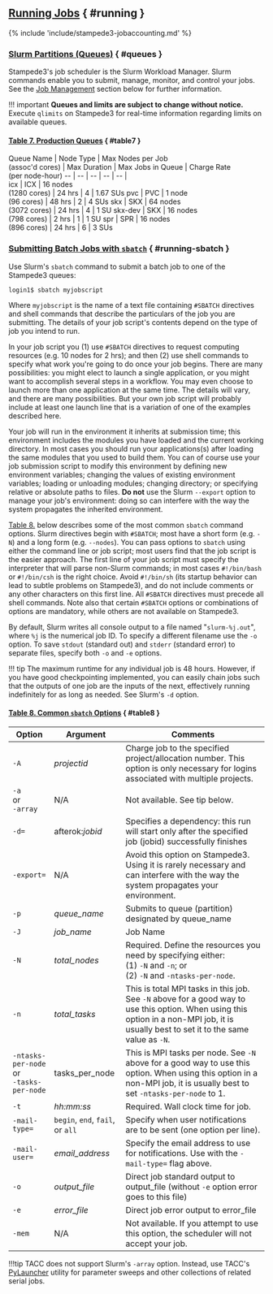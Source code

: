## [Running Jobs](#running) { #running }

{% include 'include/stampede3-jobaccounting.md' %}

<!-- ### [Slurm Job Scheduler](#running-slurm) { #running-slurm } -->


### [Slurm Partitions (Queues)](#queues) { #queues }

Stampede3's job scheduler is the Slurm Workload Manager. Slurm commands enable you to submit, manage, monitor, and control your jobs.  See the [Job Management](#jobmanagement) section below for further information. 

!!! important
	**Queues and limits are subject to change without notice.** <br>Execute `qlimits` on Stampede3 for real-time information regarding limits on available queues.  <!-- See Monitoring Jobs and Queues for additional information. -->

#### [Table 7. Production Queues](#table7) { #table7 }

Queue Name   | Node Type | Max Nodes per Job<br>(assoc'd cores) | Max Duration | Max Jobs in Queue | Charge Rate<br>(per node-hour)
--           | --        | --                                   | --           | --                |  
icx          | ICX       | 16 nodes<br>(1280 cores)             | 24 hrs       | 4                 | 1.67 SUs
pvc          | PVC       | 1 node<br>(96 cores)                 | 48 hrs       | 2                 | 4 SUs
skx          | SKX       | 64 nodes<br>(3072 cores)             | 24 hrs       | 4                 | 1 SU
skx-dev      | SKX       | 16 nodes<br>(798 cores)              | 2 hrs        | 1                 | 1 SU
spr          | SPR       | 16 nodes<br>(896 cores)              | 24 hrs       | 6                 | 3 SUs


<!-- SDL 05/07 no skx-large yet
**&#42; To request more nodes than are available in the skx-normal queue, submit a consulting (help desk) ticket. Include in your request reasonable evidence of your readiness to run under the conditions you're requesting. In most cases this should include your own strong or weak scaling results from Stampede3.** -->

### [Submitting Batch Jobs with `sbatch`](#running-sbatch)  { #running-sbatch }

Use Slurm's `sbatch` command to submit a batch job to one of the Stampede3 queues:

```cmd-line
login1$ sbatch myjobscript
```

Where `myjobscript` is the name of a text file containing `#SBATCH` directives and shell commands that describe the particulars of the job you are submitting. The details of your job script's contents depend on the type of job you intend to run.

In your job script you (1) use `#SBATCH` directives to request computing resources (e.g. 10 nodes for 2 hrs); and then (2) use shell commands to specify what work you're going to do once your job begins. There are many possibilities: you might elect to launch a single application, or you might want to accomplish several steps in a workflow. You may even choose to launch more than one application at the same time. The details will vary, and there are many possibilities. But your own job script will probably include at least one launch line that is a variation of one of the examples described here.

Your job will run in the environment it inherits at submission time; this environment includes the modules you have loaded and the current working directory. In most cases you should run your applications(s) after loading the same modules that you used to build them. You can of course use your job submission script to modify this environment by defining new environment variables; changing the values of existing environment variables; loading or unloading modules; changing directory; or specifying relative or absolute paths to files. **Do not** use the Slurm `--export` option to manage your job's environment: doing so can interfere with the way the system propagates the inherited environment.

[Table 8.](#table8) below describes some of the most common `sbatch` command options. Slurm directives begin with `#SBATCH`; most have a short form (e.g. `-N`) and a long form (e.g. `--nodes`). You can pass options to `sbatch` using either the command line or job script; most users find that the job script is the easier approach. The first line of your job script must specify the interpreter that will parse non-Slurm commands; in most cases `#!/bin/bash` or `#!/bin/csh` is the right choice. Avoid `#!/bin/sh` (its startup behavior can lead to subtle problems on Stampede3), and do not include comments or any other characters on this first line. All `#SBATCH` directives must precede all shell commands. Note also that certain `#SBATCH` options or combinations of options are mandatory, while others are not available on Stampede3.

By default, Slurm writes all console output to a file named "`slurm-%j.out`", where `%j` is the numerical job ID. To specify a different filename use the `-o` option. To save `stdout` (standard out) and `stderr` (standard error) to separate files, specify both `-o` and `-e` options.

!!! tip
	The maximum runtime for any individual job is 48 hours.  However, if you have good checkpointing implemented, you can easily chain jobs such that the outputs of one job are the inputs of the next, effectively running indefinitely for as long as needed.  See Slurm's `-d` option.

#### [Table 8. Common `sbatch` Options](#table8) { #table8 }

Option | Argument | Comments
--- | --- | ---
`-A`  | *projectid* | Charge job to the specified project/allocation number. This option is only necessary for logins associated with multiple projects.
`-a`<br>or<br>`-array` | N/A | Not available. See tip below.
`-d=` | afterok:*jobid* | Specifies a dependency: this run will start only after the specified job (jobid) successfully finishes
`-export=` | N/A | Avoid this option on Stampede3. Using it is rarely necessary and can interfere with the way the system propagates your environment.
`-p`  | *queue_name* | Submits to queue (partition) designated by queue_name
`-J`  | *job_name*   | Job Name
`-N`  | *total_nodes* | Required. Define the resources you need by specifying either:<br>(1) `-N` and `-n`; or<br>(2) `-N` and `-ntasks-per-node`.
`-n`  | *total_tasks* | This is total MPI tasks in this job. See `-N` above for a good way to use this option. When using this option in a non-MPI job, it is usually best to set it to the same value as `-N`.
`-ntasks-per-node`<br>or<br>`-tasks-per-node` | tasks_per_node | This is MPI tasks per node. See `-N` above for a good way to use this option. When using this option in a non-MPI job, it is usually best to set `-ntasks-per-node` to 1.
`-t`  | *hh:mm:ss* | Required. Wall clock time for job.
`-mail-type=` | `begin`, `end`, `fail`, or `all` | Specify when user notifications are to be sent (one option per line).
`-mail-user=` | *email_address* | Specify the email address to use for notifications. Use with the `-mail-type=` flag above.
`-o`  | *output_file* | Direct job standard output to output_file (without `-e` option error goes to this file)
`-e`  | *error_file* | Direct job error output to error_file
`-mem`  | N/A | Not available. If you attempt to use this option, the scheduler will not accept your job.

!!!tip
	TACC does not support Slurm's `-array` option.  Instead, use TACC's [PyLauncher](../../software/pylauncher) utility for parameter sweeps and other collections of related serial jobs.

